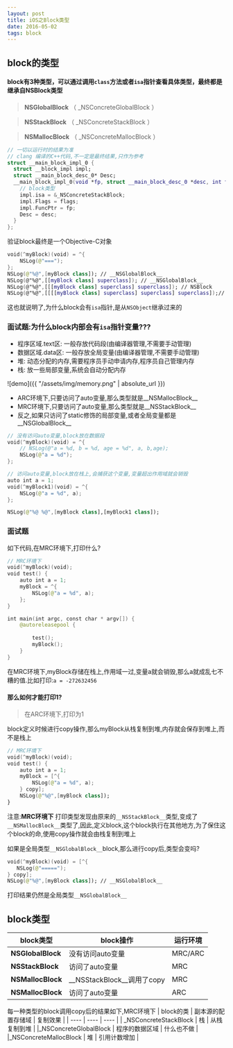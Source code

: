 ```yaml
---
layout: post
title: iOS之Block类型
date: 2016-05-02
tags: block
---
```

## 


## block的类型
#### block有3种类型，可以通过调用`class`方法或者`isa`指针查看具体类型，最终都是继承自NSBlock类型
>__NSGlobalBlock__ （ _NSConcreteGlobalBlock ）

>__NSStackBlock__ （ _NSConcreteStackBlock ）

>__NSMallocBlock__ （ _NSConcreteMallocBlock ）

```swift
// 一切以运行时的结果为准
// clang 编译的C++代码,不一定是最终结果,只作为参考
struct __main_block_impl_0 {
  struct __block_impl impl;
  struct __main_block_desc_0* Desc;
  __main_block_impl_0(void *fp, struct __main_block_desc_0 *desc, int flags=0) {
    // block类型
    impl.isa = &_NSConcreteStackBlock;
    impl.Flags = flags;
    impl.FuncPtr = fp;
    Desc = desc;
  }
};
```

验证block最终是一个Objective-C对象
```swift
void(^myBlock)(void) = ^{
    NSLog(@"===");
};
NSLog(@"%@",[myBlock class]); // __NSGlobalBlock__
NSLog(@"%@",[[myBlock class] superclass]); // __NSGlobalBlock__
NSLog(@"%@",[[[myBlock class] superclass] superclass]); // NSBlock
NSLog(@"%@",[[[[myBlock class] superclass] superclass] superclass]);// NSObject
```
这也就说明了,为什么block会有`isa`指针,是从`NSObject`继承过来的
### 面试题:为什么block内部会有`isa`指针变量???




- 程序区域.text区: 一般存放代码段(由编译器管理,不需要手动管理)
- 数据区域.data区: 一般存放全局变量(由编译器管理,不需要手动管理)
- 堆: 动态分配的内存,需要程序员手动申请内存,程序员自己管理内存
- 栈: 放一些局部变量,系统会自动分配内存

![demo]({{ "/assets/img/memory.png" | absolute_url }})



- ARC环境下,只要访问了auto变量,那么类型就是__NSMallocBlock__
- MRC环境下,只要访问了auto变量,那么类型就是__NSStackBlock__
- 反之,如果只访问了static修饰的局部变量,或者全局变量都是__NSGlobalBlock__



```swift
// 没有访问auto变量,block放在数据段
void(^myBlock)(void) = ^{
    // NSLog(@"a = %d, b = %d, age = %d", a, b,age);
    NSLog(@"a = %d");
};

// 访问auto变量,block放在栈上,会捕获这个变量,变量超出作用域就会销毁
auto int a = 1;
void(^myBlock1)(void) = ^{
    NSLog(@"a = %d", a);
};

NSLog(@"%@ %@",[myBlock class],[myBlock1 class]);
```

### 面试题

如下代码,在MRC环境下,打印什么?
```swift
// MRC环境下
void(^myBlock)(void);
void test() {
    auto int a = 1;
    myBlock = ^{
        NSLog(@"a = %d", a);
    };
}

int main(int argc, const char * argv[]) {
    @autoreleasepool {
    
        test();
        myBlock(); 
    }
}
```
在MRC环境下,myBlock存储在栈上,作用域一过,变量a就会销毁,那么a就成乱七不糟的值.比如打印:`a = -272632456`

#### 那么如何才能打印1?
>在ARC环境下,打印为1

block定义时候进行copy操作,那么myBlock从栈复制到堆,内存就会保存到堆上,而不是栈上
```swift
// MRC环境下
void(^myBlock)(void);
void test() {
    auto int a = 1;
    myBlock = [^{
        NSLog(@"a = %d", a);
    } copy];
    NSLog(@"%@",[myBlock class]);
}
```
注意:**MRC环境下**
打印类型发现由原来的`__NSStackBlock__`类型,变成了`__NSMallocBlock__`类型了,因此,定义block,这个block执行在其他地方,为了保住这个block的命,使用copy操作就会由栈复制到堆上

如果是全局类型`__NSGlobalBlock__`block,那么进行copy后,类型会变吗?
```swift
void(^myBlock)(void) = [^{
   NSLog(@"=====");
} copy];
NSLog(@"%@",[myBlock class]); // __NSGlobalBlock__
```
打印结果仍然是全局类型`__NSGlobalBlock__`


## block类型
| block类型 | block操作 | 运行环境 | 
| ---- | ---- | ---- |
|__NSGlobalBlock__ | 没有访问auto变量 | MRC/ARC |
|__NSStackBlock__ | 访问了auto变量 | MRC |
|__NSMallocBlock__ | __NSStackBlock__调用了copy | MRC |
|__NSMallocBlock__ | 访问了auto变量 | ARC |



每一种类型的block调用copy后的结果如下,MRC环境下
| block的类 | 副本源的配置存储域 | 复制效果 | 
| ---- | ---- | ---- |
| _NSConcreteStackBlock | 栈 | 从栈复制到堆 |
|_NSConcreteGlobalBlock | 程序的数据区域 | 什么也不做 |
|_NSConcreteMallocBlock | 堆 | 引用计数增加 |

